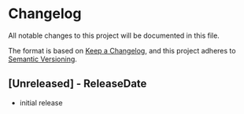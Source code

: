 # Changelog

All notable changes to this project will be documented in this file.

The format is based on [Keep a Changelog](https://keepachangelog.com/en/1.0.0/),
and this project adheres to [Semantic Versioning](https://semver.org/spec/v2.0.0.html).

<!-- next-header -->

## [Unreleased] - ReleaseDate

- initial release

<!-- next-url -->
[0.1.0]: https://github.com/kaspar030/embedded-test-std-runner/releases/tag/v0.1.0

